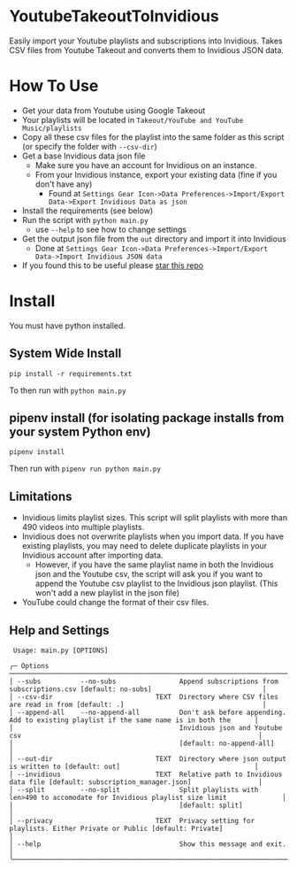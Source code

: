 # YoutubeTakeoutToInvidious

Easily import your Youtube playlists and subscriptions into Invidious. Takes CSV files from Youtube Takeout and converts them to Invidious JSON data.

# How To Use

- Get your data from Youtube using Google Takeout
- Your playlists will be located in `Takeout/YouTube and YouTube Music/playlists`
- Copy all these csv files for the playlist into the same folder as this script (or specify the folder with `--csv-dir`)
- Get a base Invidious data json file
  - Make sure you have an account for Invidious on an instance.
  - From your Invidious instance, export your existing data (fine if you don't have any)
    - Found at `Settings Gear Icon->Data Preferences->Import/Export Data->Export Invidious Data as json`
- Install the requirements (see below)
- Run the script with `python main.py`
  - use `--help` to see how to change settings
- Get the output json file from the `out` directory and import it into Invidious
  - Done at `Settings Gear Icon->Data Preferences->Import/Export Data->Import Invidious JSON data`
- If you found this to be useful please [star this repo](https://github.com/C-Loftus/YoutubeTakeoutToInvidious)

# Install

You must have python installed.

## System Wide Install

```
pip install -r requirements.txt
```

To then run with `python main.py`

## pipenv install (for isolating package installs from your system Python env)

```
pipenv install
```

Then run with `pipenv run python main.py`

## Limitations

- Invidious limits playlist sizes. This script will split playlists with more than 490 videos into multiple playlists.
- Invidious does not overwrite playlists when you import data. If you have existing playlists, you may need to delete duplicate playlists in your Invidious account after importing data.
  - However, if you have the same playlist name in both the Invidious json and the Youtube csv, the script will ask you if you want to append the Youtube csv playlist to the Invidious json playlist. (This won't add a new playlist in the json file)
- YouTube could change the format of their csv files.

## Help and Settings

```
 Usage: main.py [OPTIONS]

╭─ Options ──────────────────────────────────────────────────────────────────────────────────────────────────────────────────────────╮
│ --subs          --no-subs                Append subscriptions from subscriptions.csv [default: no-subs]                            │
│ --csv-dir                          TEXT  Directory where CSV files are read in from [default: .]                                   │
│ --append-all    --no-append-all          Don't ask before appending. Add to existing playlist if the same name is in both the      │
│                                          Invidious json and Youtube csv                                                            │
│                                          [default: no-append-all]                                                                  │
│ --out-dir                          TEXT  Directory where json output is written to [default: out]                                  │
│ --invidious                        TEXT  Relative path to Invidious data file [default: subscription_manager.json]                 │
│ --split         --no-split               Split playlists with len>490 to accomodate for Invidious playlist size limit              │
│                                          [default: split]                                                                          │
│ --privacy                          TEXT  Privacy setting for playlists. Either Private or Public [default: Private]                │
│ --help                                   Show this message and exit.                                                               │
╰────────────────────────────────────────────────────────────────────────────────────────────────────────────────────────────────────╯
```
